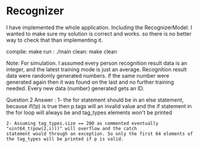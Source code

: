 # Recognizer

I have implemented the whole application. Including the RecognizerModel. 
I wanted to make sure my solution is correct and works. so there is no better way to check that than implementing it. 

compile: make
run : ./main
clean: make clean

Note: 
	For simulation. I assumed every person recognition result data is an integer, 
	and the latest training mode is just an average. Recognition result data were randomly generated numbers. if the same number were generated again then it was found on the last and no further training needed. Every new data (number) generated gets an ID.  

Question 2 Answer :
	1- the for statement should be in an else statement, because if(!p) is true then p.tags will
	an invalid value and the if statement in the for loop will always be and tag_types elements won't be printed
	
	2- Assuming tag_types.size == 200 as commented eventually "uint64_t(pow(2,i)))" will overflow and the catch 
	statement would through an exception. So only the first 64 elements of the tag_types will be printed if p is valid. 
	
	
